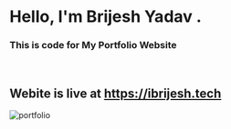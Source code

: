 # Hello, I'm Brijesh Yadav .
### This is code for My Portfolio Website

<br>

## Webite is live at https://ibrijesh.tech


![portfolio](https://user-images.githubusercontent.com/41025295/126442965-744d098f-63e6-4d7c-9bde-451135dfcd97.gif)

<br>
<br>

